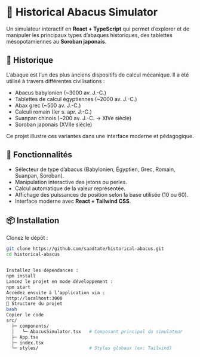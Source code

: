 # 🧮 Historical Abacus Simulator

Un simulateur interactif en **React + TypeScript** qui permet d’explorer et de manipuler les principaux types d’abaques historiques, des tablettes mésopotamiennes au **Soroban japonais**.

## 📜 Historique
L’abaque est l’un des plus anciens dispositifs de calcul mécanique. Il a été utilisé à travers différentes civilisations :
- Abacus babylonien (~3000 av. J.-C.)
- Tablettes de calcul égyptiennes (~2000 av. J.-C.)
- Abax grec (~500 av. J.-C.)
- Calculi romain (Ier s. apr. J.-C.)
- Suanpan chinois (~200 av. J.-C. → XIVe siècle)
- Soroban japonais (XVIIe siècle)

Ce projet illustre ces variantes dans une interface moderne et pédagogique.

## 🚀 Fonctionnalités
- Sélecteur de type d’abacus (Babylonien, Égyptien, Grec, Romain, Suanpan, Soroban).
- Manipulation interactive des jetons ou perles.
- Calcul automatique de la valeur représentée.
- Affichage des puissances de position selon la base utilisée (10 ou 60).
- Interface moderne avec **React + Tailwind CSS**.

## 📦 Installation

Clonez le dépôt :
```bash
git clone https://github.com/saadtate/historical-abacus.git
cd historical-abacus


Installez les dépendances :
npm install
Lancez le projet en mode développement :
npm start
Accédez ensuite à l’application via :
http://localhost:3000
📂 Structure du projet
bash
Copier le code
src/
  ├─ components/
  │   └─ AbacusSimulator.tsx   # Composant principal du simulateur
  ├─ App.tsx
  ├─ index.tsx
  └─ styles/                   # Styles globaux (ex: Tailwind)
